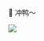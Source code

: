 :rocket: 冲鸭～

![](https://wozien-cloud-oss.oss-cn-shenzhen.aliyuncs.com/images/blog/%E5%89%8D%E7%AB%AF%E7%9F%A5%E8%AF%86%E4%BD%93%E7%B3%BB211026.png)
